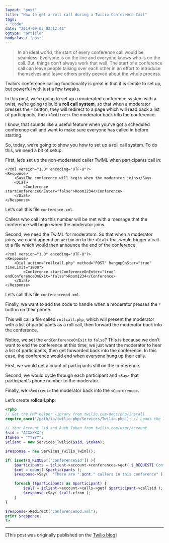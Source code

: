 ```yaml
---
layout: "post"
title: "How to get a roll call during a Twilio Conference Call"
tags: 
- "code"
date: "2014-09-05 03:12:41"
ogtype: "article"
bodyclass: "post"
---
```


> In an ideal world, the start of every conference call would be seamless. Everyone is on the line and everyone knows who is on the call. But, things don’t always work that well. The start of a conference call can leave people talking over each other in an effort to introduce themselves and leave others pretty peeved about the whole process.

Twilio’s conference calling functionality is great in that it is simple to set up, but powerful with just a few tweaks.

In this post, we’re going to set up a moderated conference system with a twist, we’re going to buld a **roll call system**, so that when a moderator presses the `*` button, they will redirect to a page which will read back a list of participants, then `<Redirect>` the moderator back into the conference.

I know, that sounds like a useful feature when you’ve got a scheduled conference call and want to make sure everyone has called in before starting.

So, today, we’re going to show you how to set up a roll call system. To do this, we need a bit of setup.

First, let’s set up the non-moderated caller TwiML when participants call in:

```markup
<?xml version="1.0" encoding="UTF-8"?>
<Response>
	<Say>The conference will begin when the moderator joins</Say>
	<Dial>
		<Conference startConferenceOnEnter="false">Room1234</Conference>
	</Dial>
</Response>
```

Let’s call this file `conference.xml`.

Callers who call into this number will be met with a message that the conference will begin when the moderator joins.

Second, we need the TwiML for moderators. So that when a moderator joins, we could append an `action` on to the `<Dial>` that would trigger a call to a file which would then announce the end of the conference.

```markup
<?xml version="1.0" encoding="UTF-8"?>
<Response>
	<Dial action="rollcall.php" method="POST" hangupOnStar="true" timeLimit="1800">
		<Conference startConferenceOnEnter="true" endConferenceOnExit="false">Room1234</Conference>
	</Dial>
</Response>
```

Let’s call this file `conferencemod.xml`.

Finally, we want to add the code to handle when a moderator presses the `*` button on their phone.

This will call a file called `rollcall.php`, which will present the moderator with a list of participants as a roll call, then forward the moderator back into the conference.

Notice, we set the `endConferenceOnExit` to `false`? This is because we don’t want to end the conference at this time, we just want the moderator to hear a list of participants, then get forwarded back into the conference. In this case, the conference would end when everyone hung up their calls.

First, we would get a count of particpants still on the conference.

Second, we would cycle through each participant and `<Say>` that participant’s phone number to the moderator.

Finally, we `<Redirect>` the moderator back into the `<Conference>`.

Let’s create **rollcall.php**:


```php
<?php
// Get the PHP helper library from twilio.com/docs/php/install
require_once('/path/to/twilio-php/Services/Twilio.php'); // Loads the library
 
// Your Account Sid and Auth Token from twilio.com/user/account
$sid = "ACXXXXX"; 
$token = "YYYYY"; 
$client = new Services_Twilio($sid, $token);

$response = new Services_Twilio_Twiml();

if( isset($_REQUEST['ConferenceSid']) ){
	$participants = $client->account->conferences->get( $_REQUEST['ConferenceSid'] )->participants;
	$cnt = count( $participants );
	$response->Say(  "There are ".$cnt." callers in this conference" );

	foreach ($participants as $participant) {
		$call = $client->account->calls->get( $participant->callsid );
		$response->Say( $call->from );
	}
}

$response->Redirect("conferencemod.xml");
print $response;
?>
```

---

[This post was originally published on the [Twilio blog](https://www.twilio.com/blog/2014/09/roll-call-roger-stringer-shows-you-how-to-take-a-headcount-during-a-twilio-conference-call.html)]